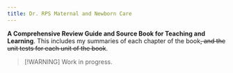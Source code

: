 ```yaml
---
title: Dr. RPS Maternal and Newborn Care
---
```

**A Comprehensive Review Guide and Source Book for Teaching and Learning**. This includes my summaries of each chapter of the book~~, and the unit tests for each unit of the book~~.
>[!WARNING] Work in progress.
